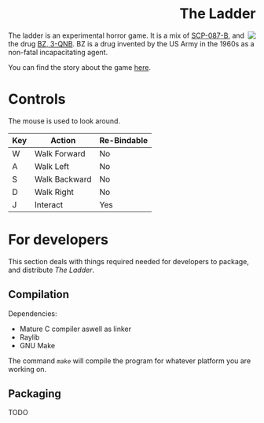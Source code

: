 <h1 align="right">The Ladder</h1>
<img align="right" src="https://upload.wikimedia.org/wikipedia/commons/thumb/1/1f/3-quinuclidinyl_benzilate.svg/188px-3-quinuclidinyl_benzilate.svg.png">

The ladder is an experimental horror game. It is a mix
of [SCP-087](https://scp-wiki.wikidot.com/scp-087)[-B](https://www.scpcbgame.com/scp-087-b.html),
and the drug [BZ, 3-QNB](https://en.wikipedia.org/wiki/3-Quinuclidinyl_benzilate). BZ is a drug invented by the US Army in the 1960s
as a non-fatal incapacitating agent.

You can find the story about the game [here](./story.txt).

# Controls
The mouse is used to look around.

| Key | Action | Re-Bindable |
| --- | ------ | ----------- |
|  W  | Walk Forward | No |
|  A  | Walk Left | No |
|  S  | Walk Backward | No |
|  D  | Walk Right | No |
|  J  | Interact | Yes |



# For developers
This section deals with things required needed for developers to package,
and distribute *The Ladder*.

## Compilation
Dependencies:
- Mature C compiler aswell as linker
- Raylib
- GNU Make

The command *`make`* will compile the program for whatever platform
you are working on.

## Packaging

TODO